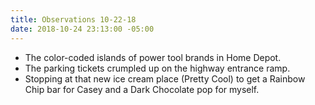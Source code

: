 ```yaml
---
title: Observations 10-22-18
date: 2018-10-24 23:13:00 -05:00
---
```


- The color-coded islands of power tool brands in Home Depot.
- The parking tickets crumpled up on the highway entrance ramp.
- Stopping at that new ice cream place (Pretty Cool) to get a Rainbow Chip bar for Casey and a Dark Chocolate pop for myself.